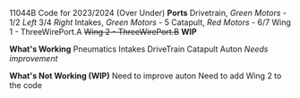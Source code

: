 11044B Code for 2023/2024 (Over Under)
**Ports**
Drivetrain, *Green Motors* - 1/2 *Left* 3/4 *Right*
Intakes, *Green Motors* - 5
Catapult, *Red Motors* - 6/7
Wing 1 - ThreeWirePort.A
~~Wing 2 - ThreeWirePort.B~~ **WIP**

**What's Working**
Pneumatics
Intakes
DriveTrain
Catapult
Auton *Needs improvement*

**What's Not Working (WIP)**
Need to improve auton
Need to add Wing 2 to the code
